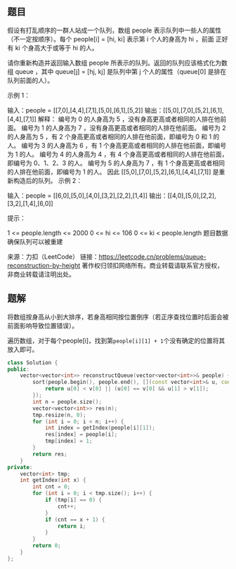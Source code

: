 ## 题目

假设有打乱顺序的一群人站成一个队列，数组 people 表示队列中一些人的属性（不一定按顺序）。每个 people[i] = [hi, ki] 表示第 i 个人的身高为 hi ，前面 正好 有 ki 个身高大于或等于 hi 的人。

请你重新构造并返回输入数组 people 所表示的队列。返回的队列应该格式化为数组 queue ，其中 queue[j] = [hj, kj] 是队列中第 j 个人的属性（queue[0] 是排在队列前面的人）。

 

示例 1：

输入：people = [[7,0],[4,4],[7,1],[5,0],[6,1],[5,2]]
输出：[[5,0],[7,0],[5,2],[6,1],[4,4],[7,1]]
解释：
编号为 0 的人身高为 5 ，没有身高更高或者相同的人排在他前面。
编号为 1 的人身高为 7 ，没有身高更高或者相同的人排在他前面。
编号为 2 的人身高为 5 ，有 2 个身高更高或者相同的人排在他前面，即编号为 0 和 1 的人。
编号为 3 的人身高为 6 ，有 1 个身高更高或者相同的人排在他前面，即编号为 1 的人。
编号为 4 的人身高为 4 ，有 4 个身高更高或者相同的人排在他前面，即编号为 0、1、2、3 的人。
编号为 5 的人身高为 7 ，有 1 个身高更高或者相同的人排在他前面，即编号为 1 的人。
因此 [[5,0],[7,0],[5,2],[6,1],[4,4],[7,1]] 是重新构造后的队列。
示例 2：

输入：people = [[6,0],[5,0],[4,0],[3,2],[2,2],[1,4]]
输出：[[4,0],[5,0],[2,2],[3,2],[1,4],[6,0]]


提示：

1 <= people.length <= 2000
0 <= hi <= 106
0 <= ki < people.length
题目数据确保队列可以被重建

来源：力扣（LeetCode）
链接：https://leetcode.cn/problems/queue-reconstruction-by-height
著作权归领扣网络所有。商业转载请联系官方授权，非商业转载请注明出处。

## 题解

将数组按身高从小到大排序，若身高相同按位置倒序（若正序查找位置时后面会被前面影响导致位置错误）。

遍历数组，对于每个people[i]，找到第`people[i][1] + 1`个没有确定的位置将其放入即可。

```c++
class Solution {
public:
    vector<vector<int>> reconstructQueue(vector<vector<int>>& people) {
        sort(people.begin(), people.end(), [](const vector<int>& u, const vector<int>& v) {
            return u[0] < v[0] || (u[0] == v[0] && u[1] > v[1]);
        });
        int n = people.size();
        vector<vector<int>> res(n);
        tmp.resize(n, 0);
        for (int i = 0; i < n; i++) {
            int index = getIndex(people[i][1]);
            res[index] = people[i];
            tmp[index] = 1;
        }
        return res;
    }
private:
    vector<int> tmp;
    int getIndex(int x) {
        int cnt = 0;
        for (int i = 0; i < tmp.size(); i++) {
            if (tmp[i] == 0) {
                cnt++;
            }
            if (cnt == x + 1) {
                return i;
            }
        }
        return 0;
    }
};
```

